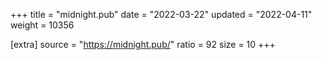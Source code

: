 +++
title = "midnight.pub"
date = "2022-03-22"
updated = "2022-04-11"
weight = 10356

[extra]
source = "https://midnight.pub/"
ratio = 92
size = 10
+++

